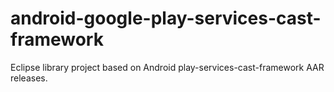 # android-google-play-services-cast-framework
Eclipse library project based on Android play-services-cast-framework AAR releases. 
